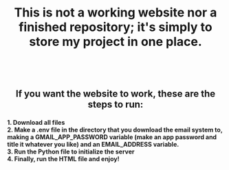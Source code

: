 # <p align="center">**This is not a working website nor a finished repository; it's simply to store my project in one place.** </p><br> 
## **<p align="center">If you want the website to work, these are the steps to run: </p>**              
**1. Download all files**          
**2. Make a .env file in the directory that you download the email system to, making a GMAIL_APP_PASSWORD variable (make an app password and title it whatever you like) and an EMAIL_ADDRESS variable.**        
**3. Run the Python file to initialize the server**        
**4. Finally, run the HTML file and enjoy!**
